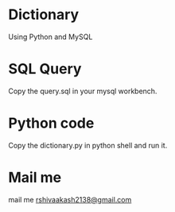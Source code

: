 # Dictionary
Using Python and MySQL
# SQL Query
Copy the query.sql in your mysql workbench.
# Python code
Copy the dictionary.py in python shell and run it.
# Mail me
mail me rshivaakash2138@gmail.com

